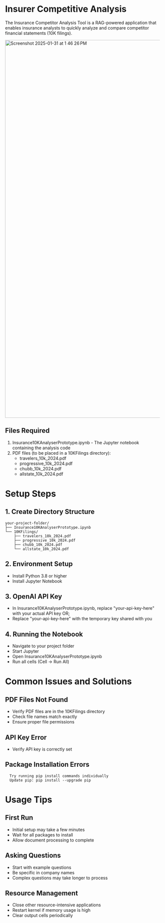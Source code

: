 # Insurer Competitive Analysis
The Insurance Competitor Analysis Tool is a RAG-powered application that enables insurance analysts to quickly analyze and compare competitor financial statements (10K filings).

<img width="1230" alt="Screenshot 2025-01-31 at 1 46 26 PM" src="https://github.com/user-attachments/assets/ad3ba7ef-8cf1-40be-8d9a-b59a77abbc11" />

## Files Required
1. Insurance10KAnalyserPrototype.ipynb - The Jupyter notebook containing the analysis code
2. PDF files (to be placed in a 10KFilings directory):
      - travelers_10k_2024.pdf
      - progressive_10k_2024.pdf
      - chubb_10k_2024.pdf
      - allstate_10k_2024.pdf

# Setup Steps

## 1. Create Directory Structure
    your-project-folder/
    ├── Insurance10KAnalyserPrototype.ipynb
    └── 10KFilings/
        ├── travelers_10k_2024.pdf
        ├── progressive_10k_2024.pdf
        ├── chubb_10k_2024.pdf
        └── allstate_10k_2024.pdf

## 2. Environment Setup
  - Install Python 3.8 or higher
  - Install Jupyter Notebook

## 3. OpenAI API Key
  - In Insurance10KAnalyserPrototype.ipynb, replace "your-api-key-here" with your actual API key OR;
  - Replace "your-api-key-here" with the temporary key shared with you

## 4. Running the Notebook
  - Navigate to your project folder
  - Start Jupyter
  - Open Insurance10KAnalyserPrototype.ipynb
  - Run all cells (Cell → Run All)

# Common Issues and Solutions

## PDF Files Not Found
- Verify PDF files are in the 10KFilings directory
- Check file names match exactly
- Ensure proper file permissions

## API Key Error
- Verify API key is correctly set

## Package Installation Errors

      Try running pip install commands individually
      Update pip: pip install --upgrade pip


# Usage Tips

## First Run
- Initial setup may take a few minutes
- Wait for all packages to install
- Allow document processing to complete


## Asking Questions
- Start with example questions
- Be specific in company names
- Complex questions may take longer to process


## Resource Management
- Close other resource-intensive applications
- Restart kernel if memory usage is high
- Clear output cells periodically
